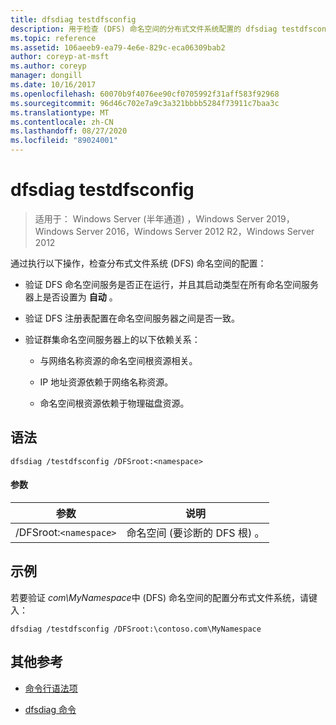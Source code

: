 ```yaml
---
title: dfsdiag testdfsconfig
description: 用于检查 (DFS) 命名空间的分布式文件系统配置的 dfsdiag testdfsconfig 参考文章。
ms.topic: reference
ms.assetid: 106aeeb9-ea79-4e6e-829c-eca06309bab2
author: coreyp-at-msft
ms.author: coreyp
manager: dongill
ms.date: 10/16/2017
ms.openlocfilehash: 60070b9f4076ee90cf0705992f31aff583f92968
ms.sourcegitcommit: 96d46c702e7a9c3a321bbbb5284f73911c7baa3c
ms.translationtype: MT
ms.contentlocale: zh-CN
ms.lasthandoff: 08/27/2020
ms.locfileid: "89024001"
---
```

# <a name="dfsdiag-testdfsconfig"></a>dfsdiag testdfsconfig

> 适用于： Windows Server (半年通道) ，Windows Server 2019，Windows Server 2016，Windows Server 2012 R2，Windows Server 2012

通过执行以下操作，检查分布式文件系统 (DFS) 命名空间的配置：

- 验证 DFS 命名空间服务是否正在运行，并且其启动类型在所有命名空间服务器上是否设置为 **自动** 。

- 验证 DFS 注册表配置在命名空间服务器之间是否一致。

- 验证群集命名空间服务器上的以下依赖关系：

  - 与网络名称资源的命名空间根资源相关。

  - IP 地址资源依赖于网络名称资源。

  - 命名空间根资源依赖于物理磁盘资源。

## <a name="syntax"></a>语法

```
dfsdiag /testdfsconfig /DFSroot:<namespace>
```

#### <a name="parameters"></a>参数

| 参数 | 说明 |
| --------- | ----------- |
| /DFSroot:`<namespace>` | 命名空间 (要诊断的 DFS 根) 。 |

## <a name="examples"></a>示例

若要验证 *com\MyNamespace*中 (DFS) 命名空间的配置分布式文件系统，请键入：

```
dfsdiag /testdfsconfig /DFSroot:\contoso.com\MyNamespace
```

## <a name="additional-references"></a>其他参考

- [命令行语法项](command-line-syntax-key.md)

- [dfsdiag 命令](dfsdiag.md)
